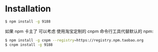 # Installation


``` bash
$ npm install -g 9188
```

如果 npm 卡主了 可以考虑 使用淘宝定制的 cnpm 命令行工具代替默认的 npm:

``` bash
$ npm install -g cnpm --registry=https://registry.npm.taobao.org
$ cnpm install -g 9188
```